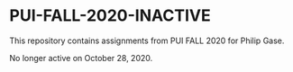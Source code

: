 # PUI-FALL-2020-INACTIVE
This repository contains assignments from PUI FALL 2020 for Philip Gase.

No longer active on October 28, 2020.
